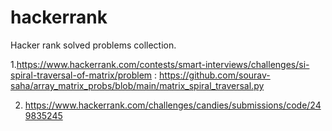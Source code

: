 # hackerrank
Hacker rank solved problems collection.

1.https://www.hackerrank.com/contests/smart-interviews/challenges/si-spiral-traversal-of-matrix/problem : https://github.com/sourav-saha/array_matrix_probs/blob/main/matrix_spiral_traversal.py

2. https://www.hackerrank.com/challenges/candies/submissions/code/249835245
